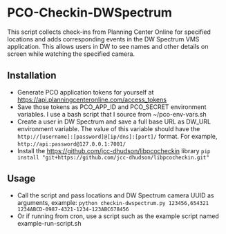 # PCO-Checkin-DWSpectrum
This script collects check-ins from Planning Center Online for specified locations and adds corresponding events in the DW Spectrum VMS application. This allows users in DW to see names and other details on screen while watching the specified camera.

## Installation
* Generate PCO application tokens for yourself at https://api.planningcenteronline.com/access_tokens
* Save those tokens as PCO_APP_ID and PCO_SECRET environment variables. I use a bash script that I source from ~/pco-env-vars.sh
* Create a user in DW Spectrum and save a full base URL as DW_URL environment variable. The value of this variable should have the `http://[username]:[password]@[ip/dns]:[port]/` format. For example, `http://api:password@127.0.0.1:7001/`
* Install the https://github.com/jcc-dhudson/libpcocheckin library `pip install "git+https://github.com/jcc-dhudson/libpcocheckin.git"`

## Usage
* Call the script and pass locations and DW Spectrum camera UUID as arguments, example: `python checkin-dwspectrum.py 123456,654321 1234ABCD-0987-4321-1234-123ABC678456`
* Or if running from cron, use a script such as the example script named example-run-script.sh
